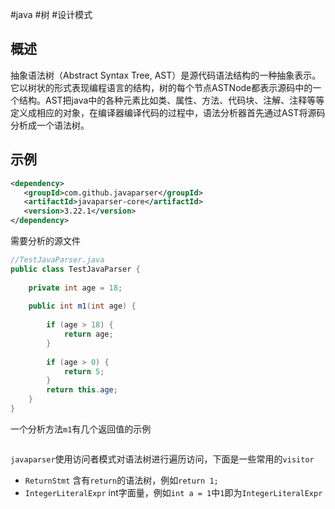 #java #树 #设计模式


## 概述

抽象语法树（Abstract Syntax Tree, AST）是源代码语法结构的一种抽象表示。它以树状的形式表现编程语言的结构，树的每个节点ASTNode都表示源码中的一个结构。AST把java中的各种元素比如类、属性、方法、代码块、注解、注释等等定义成相应的对象，在编译器编译代码的过程中，语法分析器首先通过AST将源码分析成一个语法树。

## 示例

```xml
<dependency>  
   <groupId>com.github.javaparser</groupId>  
   <artifactId>javaparser-core</artifactId>  
   <version>3.22.1</version>  
</dependency>
```


需要分析的源文件

```java
//TestJavaParser.java
public class TestJavaParser {  
  
    private int age = 18;  
  
    public int m1(int age) {  
  
        if (age > 18) {  
            return age;  
        }  
  
        if (age > 0) {  
            return 5;  
        }  
        return this.age;  
    }  
}
```

一个分析方法`m1`有几个返回值的示例

```java

```


`javaparser`使用访问者模式对语法树进行遍历访问，下面是一些常用的`visitor`

- `ReturnStmt` 含有`return`的语法树，例如`return 1;`
- `IntegerLiteralExpr`   int字面量，例如`int a = 1`中`1`即为`IntegerLiteralExpr`